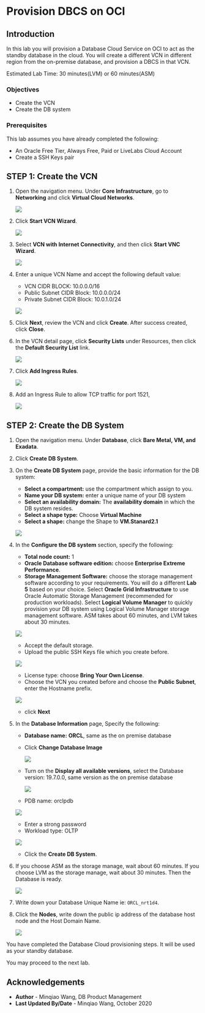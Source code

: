 # Provision DBCS on OCI

## Introduction
In this lab you will provision a Database Cloud Service on OCI to act as the standby database in the cloud. You will create a different VCN in different region from the on-premise database, and provision a DBCS in that VCN. 

Estimated Lab Time: 30 minutes(LVM) or 60 minutes(ASM)

### Objectives

-   Create the VCN
-   Create the DB system

### Prerequisites

This lab assumes you have already completed the following:
- An Oracle Free Tier, Always Free, Paid or LiveLabs Cloud Account
- Create a SSH Keys pair

## **STEP 1:** Create the VCN

1. Open the navigation menu. Under **Core Infrastructure**, go to **Networking** and click **Virtual Cloud Networks**.

   ![](./images/image-20200505123858663.png " ")

2. Click **Start VCN Wizard**.

   ![](./images/image-20200505124016137.png " ")

3. Select **VCN with Internet Connectivity**, and then click **Start VNC Wizard**. 

   ![](./images/image-20200505124118072.png " ")

4. Enter a unique VCN Name and accept the following default value:

    - VCN CIDR BLOCK: 10.0.0.0/16
    - Public Subnet CIDR Block: 10.0.0.0/24
    - Private Subnet CIDR Block: 10.0.1.0/24

    ![](./images/image-20200130161029651.png " ")

5. Click **Next**, review the VCN and click **Create**. After success created, click **Close**.

6. In the VCN detail page, click **Security Lists** under Resources, then click the **Default Security List** link.

   ![](./images/image-20200505124535018.png " ")

7. Click **Add Ingress Rules**.

   ![](./images/image-20200505124752217.png " ")

8. Add an Ingress Rule to allow TCP traffic for port 1521, 

   ![](./images/image-20200505124937347.png " ")



## **STEP 2:** Create the DB System

1. Open the navigation menu. Under **Database**, click **Bare Metal, VM, and Exadata**.

2. Click **Create DB System**.

3. On the **Create DB System** page, provide the basic information for the DB system:

    - **Select a compartment:** use the compartment which assign to you.
    - **Name your DB system:** enter a unique name of your DB system
    - **Select an availability domain:** The **availability domain** in which the DB system resides.
    - **Select a shape type:** Choose **Virtual Machine**
    - **Select a shape:** change the Shape to **VM.Stanard2.1**

    ![](images/image-20201030173006205.png)

   

4. In the **Configure the DB system** section, specify the following:

    - **Total node count:** 1
    - **Oracle Database software edition:** choose **Enterprise Extreme Performance**.
    - **Storage Management Software:**  choose the storage management software according to your requirements. You will do a different **Lab 5** based on your choice. Select **Oracle Grid Infrastructure** to use Oracle Automatic Storage Management (recommended for production workloads). Select **Logical Volume Manager** to quickly provision your DB system using Logical Volume Manager storage management software.  ASM takes about 60 minutes, and LVM takes about 30 minutes.

    ![](./images/image-20200505123551616.png " ")

    - Accept the default storage.
    - Upload the public SSH Keys file which you create before.

    ![](./images/image-20200130180431669.png " ")

    - License type: choose **Bring Your Own License**.
    - Choose the VCN you created before and choose the **Public Subnet**, enter the Hostname prefix.

    ![](./images/image-20200130180737270.png " ")

    - click **Next**

5. In the **Database Information** page, Specify the following:

    - **Database name:** **ORCL**, same as the on premise database

    - Click **Change Database Image**

       ![](images/image-20201030173528498.png)

    - Turn on the **Display all available versions**, select the Database version: 19.7.0.0, same version as the on premise database

       ![](images/image-20201030173619754.png)

    - PDB name: orclpdb

    ![](images/image-20201030173822578.png)

    - Enter a strong password
    - Workload type: OLTP

    ![](./images/image-20200130181651405.png " ")

    - Click the **Create DB System**.

6. If you choose ASM as the storage manage, wait about 60 minutes. If you choose LVM as the storage manage, wait about 30 minutes. Then the Database is ready.

   ![](images/image-20201031113736025.png)

7. Write down your Database Unique Name ie: `ORCL_nrt1d4`.
8. Click the **Nodes**,  write down the public ip address of the database host node and the Host Domain Name.

   ![](images/image-20201031113833200.png)

You have completed the Database Cloud provisioning steps.  It will be used as your standby database.

You may proceed to the next lab.

## Acknowledgements
* **Author** - Minqiao Wang, DB Product Management
* **Last Updated By/Date** - Minqiao Wang, October 2020

